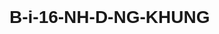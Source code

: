 # B-i-16-NH-D-NG-KHUNG

<html lang="vi">
<head>
    <meta charset="UTF-8">
    <meta name="viewport" content="width=device-width, initial-scale=1.0">
    <title>Bài 16: Định Dạng Khung</title>
    <style>
        body {
            font-family: Arial, sans-serif;
            line-height: 1.6;
        }
        .title {
            text-align: center;
            font-size: 2em;
            font-weight: bold;
            margin-top: 20px;
            color: red;
        }
        
        .content {
            font-size: 1.2em;
            margin: 20px;
        }
    </style>
</head>
<body>
    <div class="title">BÀI 16: ĐỊNH DẠNG KHUNG</div>
    <div class="content">
        <!-- Nội dung bài học sẽ được chèn vào đây -->
    </div>
</body>
</html>

    <style>
        body {
            font-family: Arial, sans-serif;
            line-height: 1.6;
        }
        .highlight {
            background-color: yellow;
            font-weight: bold;
        }
        .larger-text {
            font-size: 1.2em;
        }
    </style>
</head>
<body>
    <div class="larger-text">
        <p>Bài 1: Phần tử HTML có thể ẩn đi trên trang web được không? Nếu có thì dùng lệnh CSS gì?</p>
        <p>Có, phần tử HTML có thể được ẩn đi trên trang web bằng cách sử dụng lệnh CSS <span class="highlight">display: none;</span>.</p>

        <p>Bài 2: Hãy giải thích ý nghĩa định dạng sau:</p>
        <p>
            - <span class="highlight">test.test_more</span>: Đây là một bộ chọn đồng thời (class selector) áp dụng cho các phần tử có cả hai lớp tên là "test" và "test_more". Điều này có nghĩa là chỉ các phần tử có cả hai lớp tên này sẽ được áp dụng định dạng.
        </p>
        <p>
            - <span class="highlight">background-color: red;</span>: Đây là thuộc tính CSS được sử dụng để đặt màu nền (background-color) của các phần tử được chọn. Trong trường hợp này, màu nền của các phần tử có lớp tên "test" và "test_more" sẽ được đặt là đỏ (red).
        </p>

        <p>VẬN DỤNG:</p>

        <p>Bài 1: Giả sử nội dung trang web của em có rất nhiều thẻ p, trong đó có ba đoạn mà em thấy quan trọng nhất, kí hiệu các đoạn này là P1, P2, P3. Có cách nào thiết lập định dạng CSS để có thể định dạng P1 khác biệt, P2 và P3 có cùng kiểu và cũng khác biệt không? Tất cả các đoạn còn lại có định dạng giống nhau. Hãy nêu cách giải quyết vấn đề của em.</p>
        <p>Có. Cách giải quyết:</p>
        <ul>
            <li>Gắn một lớp tên riêng cho P1, ví dụ: <code>&lt;p class="important"&gt;Đoạn P1&lt;/p&gt;</code>. Đây là lớp tên dùng để định dạng đoạn P1.</li>
            <li>Gắn cùng một lớp tên cho P2 và P3, ví dụ: <code>&lt;p class="normal"&gt;Đoạn P2&lt;/p&gt;</code> và <code>&lt;p class="normal"&gt;Đoạn P3&lt;/p&gt;</code>. Đây là lớp tên dùng để định dạng đoạn P2 và P3.</li>
            <li>Sử dụng CSS để áp dụng các định dạng khác biệt cho các lớp tên tương ứng.</li>
        </ul>

        <p>Bài 2: Có thể thiết lập định dạng cho các khung với thông số khung, viền trên, dưới, trái, phải khác nhau được không? Em hãy tìm hiểu và trình bày cách thiết lập định dạng CSS cho các khung, viền như vậy.</p>
        <p>Có, bạn có thể thiết lập định dạng khác nhau cho các khung và viền trên, dưới, trái, phải bằng cách sử dụng thuộc tính CSS <span class="highlight">border</span> và các thuộc tính liên quan.</p>
        <p>Cách thiết lập định dạng CSS cho các khung và viền như vậy như sau:</p>
        <ul>
            <li>Sử dụng thuộc tính <span class="highlight">border</span> để định dạng viền của khung.</li>
            <li>Ví dụ: <code>border: 2px solid black;</code></li>
            <li>Để thiết lập viền khác nhau cho các cạnh, bạn có thể sử dụng các thuộc tính <span class="highlight">border-top</span>, <span class="highlight">border-bottom</span>, <span class="highlight">border-left</span> và <span class="highlight">border-right</span> để chỉ định viền cho từng cạnh riêng biệt.</li>
            <li>Ví dụ: <code>border-top: 2px solid red;</code></li>
        </ul>
    </div>
</body>
</html>
